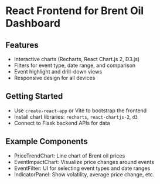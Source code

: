 # React Frontend for Brent Oil Dashboard

## Features

- Interactive charts (Recharts, React Chart.js 2, D3.js)
- Filters for event type, date range, and comparison
- Event highlight and drill-down views
- Responsive design for all devices

## Getting Started

- Use `create-react-app` or Vite to bootstrap the frontend
- Install chart libraries: `recharts`, `react-chartjs-2`, `d3`
- Connect to Flask backend APIs for data

## Example Components

- PriceTrendChart: Line chart of Brent oil prices
- EventImpactChart: Visualize price changes around events
- EventFilter: UI for selecting event types and date ranges
- IndicatorPanel: Show volatility, average price change, etc.
